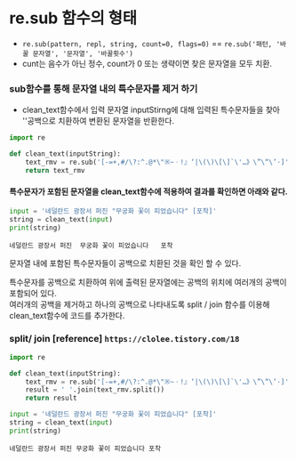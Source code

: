 # re.sub 함수의 형태
- `re.sub(pattern, repl, string, count=0, flags=0)`   == `re.sub('패턴, '바꿀 문자열', '문자열', '바꿀횟수')`
- cunt는 음수가 아닌 정수, count가 0 또는 생략이면 찾은 문자열을 모두 치환.

### sub함수를 통해 문자열 내의 특수문자를 제거 하기
- clean_text함수에서 입력 문자열 inputStirng에 대해 입력된 특수문자들을 찾아 ''공백으로 치환하여 변환된 문자열을 반환한다. 




```python
import re

def clean_text(inputString):
    text_rmv = re.sub('[-=+,#/\?:^.@*\"※~ㆍ!』‘|\(\)\[\]`\'…》\”\“\’·]', ' ', inputString)
    return text_rmv

```

#### 특수문자가 포함된 문자열을 clean_text함수에 적용하여 결과를 확인하면 아래와 같다.


```python
input = '네덜란드 광장서 퍼진 "무궁화 꽃이 피었습니다" [포착]'
string = clean_text(input)
print(string)
```

    네덜란드 광장서 퍼진  무궁화 꽃이 피었습니다   포착 
    

문자열 내에 포함된 특수문자들이 공백으로 치환된 것을 확인 할 수 있다.   
   
특수문자를 공백으로 치환하여 위에 출력된 문자열에는 공백의 위치에 여러개의 공백이 포함되어 있다.   
여러개의 공백을 제거하고 하나의 공백으로 나타내도록 split / join 함수를 이용해 clean_text함수에 코드를 추가한다.   

### split/ join [reference] `https://clolee.tistory.com/18`



```python
import re

def clean_text(inputString):
    text_rmv = re.sub('[-=+,#/\?:^.@*\"※~ㆍ!』‘|\(\)\[\]`\'…》\”\“\’·]', ' ', inputString)
    result = ' '.join(text_rmv.split())
    return result
```


```python
input = '네덜란드 광장서 퍼진 "무궁화 꽃이 피었습니다" [포착]'
string = clean_text(input)
print(string)
```

    네덜란드 광장서 퍼진 무궁화 꽃이 피었습니다 포착
    


